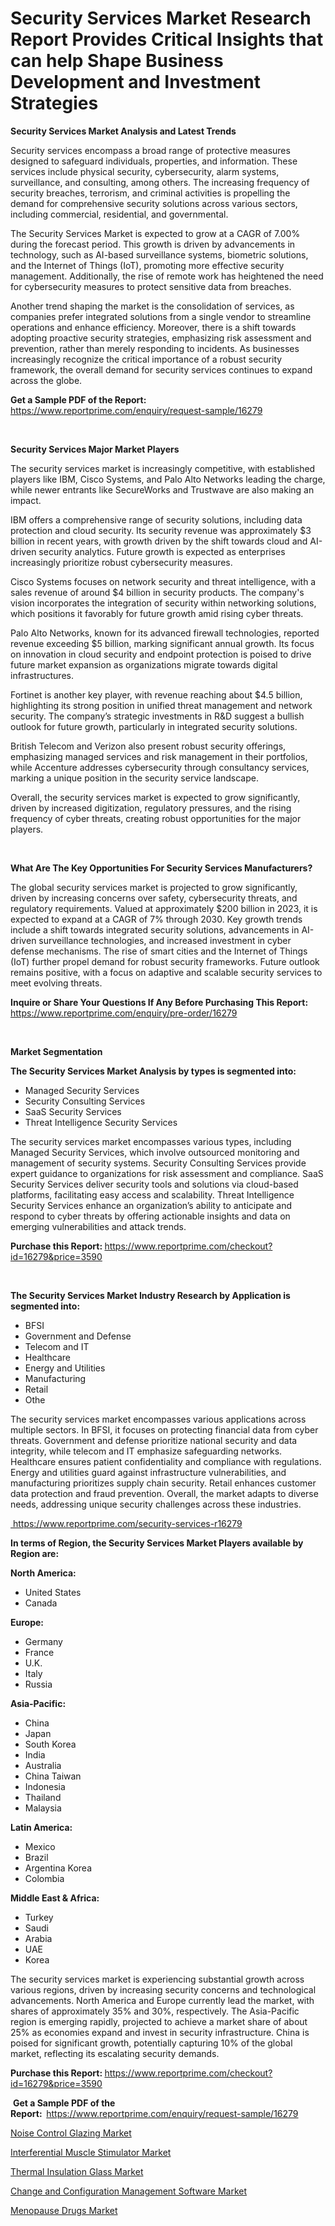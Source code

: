 <p><h1>Security Services Market Research Report Provides Critical Insights that can help Shape Business Development and Investment Strategies</h1></p><p><strong>Security Services Market Analysis and Latest Trends</strong></p>
<p><p>Security services encompass a broad range of protective measures designed to safeguard individuals, properties, and information. These services include physical security, cybersecurity, alarm systems, surveillance, and consulting, among others. The increasing frequency of security breaches, terrorism, and criminal activities is propelling the demand for comprehensive security solutions across various sectors, including commercial, residential, and governmental.</p><p>The Security Services Market is expected to grow at a CAGR of 7.00% during the forecast period. This growth is driven by advancements in technology, such as AI-based surveillance systems, biometric solutions, and the Internet of Things (IoT), promoting more effective security management. Additionally, the rise of remote work has heightened the need for cybersecurity measures to protect sensitive data from breaches.</p><p>Another trend shaping the market is the consolidation of services, as companies prefer integrated solutions from a single vendor to streamline operations and enhance efficiency. Moreover, there is a shift towards adopting proactive security strategies, emphasizing risk assessment and prevention, rather than merely responding to incidents. As businesses increasingly recognize the critical importance of a robust security framework, the overall demand for security services continues to expand across the globe.</p></p>
<p><strong>Get a Sample PDF of the Report:&nbsp;</strong> <a href="https://www.reportprime.com/enquiry/request-sample/16279?utm_campaign=33&utm_medium=2&utm_source=Github&utm_content=ia&utm_term=02122024&utm_id=security-services">https://www.reportprime.com/enquiry/request-sample/16279</a></p>
<p>&nbsp;</p>
<p><strong>Security Services Major Market Players</strong></p>
<p><p>The security services market is increasingly competitive, with established players like IBM, Cisco Systems, and Palo Alto Networks leading the charge, while newer entrants like SecureWorks and Trustwave are also making an impact.</p><p>IBM offers a comprehensive range of security solutions, including data protection and cloud security. Its security revenue was approximately $3 billion in recent years, with growth driven by the shift towards cloud and AI-driven security analytics. Future growth is expected as enterprises increasingly prioritize robust cybersecurity measures.</p><p>Cisco Systems focuses on network security and threat intelligence, with a sales revenue of around $4 billion in security products. The company's vision incorporates the integration of security within networking solutions, which positions it favorably for future growth amid rising cyber threats.</p><p>Palo Alto Networks, known for its advanced firewall technologies, reported revenue exceeding $5 billion, marking significant annual growth. Its focus on innovation in cloud security and endpoint protection is poised to drive future market expansion as organizations migrate towards digital infrastructures.</p><p>Fortinet is another key player, with revenue reaching about $4.5 billion, highlighting its strong position in unified threat management and network security. The company’s strategic investments in R&D suggest a bullish outlook for future growth, particularly in integrated security solutions.</p><p>British Telecom and Verizon also present robust security offerings, emphasizing managed services and risk management in their portfolios, while Accenture addresses cybersecurity through consultancy services, marking a unique position in the security service landscape.</p><p>Overall, the security services market is expected to grow significantly, driven by increased digitization, regulatory pressures, and the rising frequency of cyber threats, creating robust opportunities for the major players.</p></p>
<p>&nbsp;</p>
<p><strong>What Are The Key Opportunities For Security Services Manufacturers?</strong></p>
<p><p>The global security services market is projected to grow significantly, driven by increasing concerns over safety, cybersecurity threats, and regulatory requirements. Valued at approximately $200 billion in 2023, it is expected to expand at a CAGR of 7% through 2030. Key growth trends include a shift towards integrated security solutions, advancements in AI-driven surveillance technologies, and increased investment in cyber defense mechanisms. The rise of smart cities and the Internet of Things (IoT) further propel demand for robust security frameworks. Future outlook remains positive, with a focus on adaptive and scalable security services to meet evolving threats.</p></p>
<p><strong>Inquire or Share Your Questions If Any Before Purchasing This Report:</strong> <a href="https://www.reportprime.com/enquiry/pre-order/16279?utm_campaign=33&utm_medium=2&utm_source=Github&utm_content=ia&utm_term=02122024&utm_id=security-services">https://www.reportprime.com/enquiry/pre-order/16279</a></p>
<p>&nbsp;</p>
<p><strong>Market Segmentation</strong></p>
<p><strong>The Security Services Market Analysis by types is segmented into:</strong></p>
<p><ul><li>Managed Security Services</li><li>Security Consulting Services</li><li>SaaS Security Services</li><li>Threat Intelligence Security Services</li></ul></p>
<p><p>The security services market encompasses various types, including Managed Security Services, which involve outsourced monitoring and management of security systems. Security Consulting Services provide expert guidance to organizations for risk assessment and compliance. SaaS Security Services deliver security tools and solutions via cloud-based platforms, facilitating easy access and scalability. Threat Intelligence Security Services enhance an organization’s ability to anticipate and respond to cyber threats by offering actionable insights and data on emerging vulnerabilities and attack trends.</p></p>
<p><strong>Purchase this Report:&nbsp;</strong><a href="https://www.reportprime.com/checkout?id=16279&price=3590&utm_campaign=33&utm_medium=2&utm_source=Github&utm_content=ia&utm_term=02122024&utm_id=security-services">https://www.reportprime.com/checkout?id=16279&price=3590</a></p>
<p>&nbsp;</p>
<p><strong>The Security Services Market Industry Research by Application is segmented into:</strong></p>
<p><ul><li>BFSI</li><li>Government and Defense</li><li>Telecom and IT</li><li>Healthcare</li><li>Energy and Utilities</li><li>Manufacturing</li><li>Retail</li><li>Othe</li></ul></p>
<p><p>The security services market encompasses various applications across multiple sectors. In BFSI, it focuses on protecting financial data from cyber threats. Government and defense prioritize national security and data integrity, while telecom and IT emphasize safeguarding networks. Healthcare ensures patient confidentiality and compliance with regulations. Energy and utilities guard against infrastructure vulnerabilities, and manufacturing prioritizes supply chain security. Retail enhances customer data protection and fraud prevention. Overall, the market adapts to diverse needs, addressing unique security challenges across these industries.</p></p>
<p><a href="https://www.reportprime.com/security-services-r16279?utm_campaign=33&utm_medium=2&utm_source=Github&utm_content=ia&utm_term=02122024&utm_id=security-services">&nbsp;https://www.reportprime.com/security-services-r16279</a></p>
<p><strong>In terms of Region, the Security Services Market Players available by Region are:</strong></p>
<p>
    <p> <strong> North America: </strong>
        <ul>
            <li>United States</li>
            <li>Canada</li>
        </ul>
        </p> 
    <p> <strong> Europe: </strong>
        <ul>
            <li>Germany</li>
            <li>France</li>
            <li>U.K.</li>
            <li>Italy</li>
            <li>Russia</li>
        </ul>
        </p> 
    <p> <strong> Asia-Pacific: </strong>
        <ul>
            <li>China</li>
            <li>Japan</li>
            <li>South Korea</li>
            <li>India</li>
            <li>Australia</li>
            <li>China Taiwan</li>
            <li>Indonesia</li>
            <li>Thailand</li>
            <li>Malaysia</li>
        </ul>
        </p> 
    <p> <strong> Latin America: </strong>
        <ul>
            <li>Mexico</li>
            <li>Brazil</li>
            <li>Argentina Korea</li>
            <li>Colombia</li>
        </ul>
        </p> 
    <p> <strong> Middle East & Africa: </strong>
        <ul>
            <li>Turkey</li>
            <li>Saudi</li>
            <li>Arabia</li>
            <li>UAE</li>
            <li>Korea</li>
        </ul>
    </p>
    </p>
<p><p>The security services market is experiencing substantial growth across various regions, driven by increasing security concerns and technological advancements. North America and Europe currently lead the market, with shares of approximately 35% and 30%, respectively. The Asia-Pacific region is emerging rapidly, projected to achieve a market share of about 25% as economies expand and invest in security infrastructure. China is poised for significant growth, potentially capturing 10% of the global market, reflecting its escalating security demands.</p></p>
<p><strong>Purchase this Report: </strong><a href="https://www.reportprime.com/checkout?id=16279&price=3590&utm_campaign=33&utm_medium=2&utm_source=Github&utm_content=ia&utm_term=02122024&utm_id=security-services">https://www.reportprime.com/checkout?id=16279&price=3590</a></p>
<p>&nbsp;<strong>Get a Sample PDF of the Report:&nbsp;&nbsp;</strong><a href="https://www.reportprime.com/enquiry/request-sample/16279?utm_campaign=33&utm_medium=2&utm_source=Github&utm_content=ia&utm_term=02122024&utm_id=security-services">https://www.reportprime.com/enquiry/request-sample/16279</a></p>
<p><strong></strong></p>
<p><p><a href="https://issuu.com/reportprime-2/docs/noise-control-glazing-market-size-2030.pptx?utm_campaign=33&utm_medium=2&utm_source=Github&utm_content=ia&utm_term=02122024&utm_id=security-services">Noise Control Glazing Market</a></p><p><a href="https://www.linkedin.com/pulse/global-perspectives-interferential-muscle-stimulator-market-aqrvc?utm_campaign=33&utm_medium=2&utm_source=Github&utm_content=ia&utm_term=02122024&utm_id=security-services">Interferential Muscle Stimulator Market</a></p><p><a href="https://issuu.com/reportprime-2/docs/thermal-insulation-glass-market-size-2030.pptx?utm_campaign=33&utm_medium=2&utm_source=Github&utm_content=ia&utm_term=02122024&utm_id=security-services">Thermal Insulation Glass Market</a></p><p><a href="https://github.com/hammelximalschid/Market-Research-Report-List-1/blob/main/change-and-configuration-management-software-market.md?utm_campaign=33&utm_medium=2&utm_source=Github&utm_content=ia&utm_term=02122024&utm_id=security-services">Change and Configuration Management Software Market</a></p><p><a href="https://www.linkedin.com/pulse/forecasting-growth-menopause-drugs-market-2024-2031-revenue-kxrne?utm_campaign=33&utm_medium=2&utm_source=Github&utm_content=ia&utm_term=02122024&utm_id=security-services">Menopause Drugs Market</a></p></p>